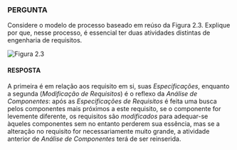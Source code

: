 ### PERGUNTA

Considere o modelo de processo baseado em reúso da Figura 2.3. Explique por que, nesse processo, é essencial ter duas atividades distintas de engenharia de requisitos.

![Figura 2.3](https://pbs.twimg.com/media/D_DrTC5XoAAcMn4.jpg:large)

#### RESPOSTA

A primeira é em relação aos requisito em si, suas *Especificações*, enquanto a segunda (*Modificação de Requisitos*) é o reflexo da *Análise de Componentes*: após as *Especificações de Requisitos* é feita uma busca pelos componentes mais próximos a este requisito, se o componente for levemente diferente, os requisitos são *modificados* para adequar-se àqueles componentes sem no entanto perderem sua essência, mas se a alteração no requisito for necessariamente muito grande, a atividade anterior de *Análise de Componentes* terá de ser reinserida.
